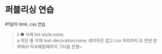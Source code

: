 # 퍼블리싱 연습

#1일차 html, css 연습
> li  ● 삭제 list-style:none;             
> a 하단 줄 삭제 text-decoration:none;
> 레이아웃 잡고
> css 처리까지 
또 한번 반복해서 익숙해질때까지 그다음 진행~ 
 



